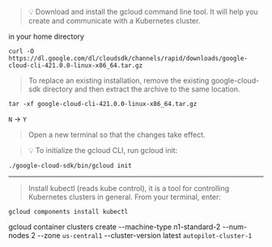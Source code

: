 > :bulb: Download and install the gcloud command line tool. It will help you create and communicate with a Kubernetes cluster.

in your  home directory

```
curl -O https://dl.google.com/dl/cloudsdk/channels/rapid/downloads/google-cloud-cli-421.0.0-linux-x86_64.tar.gz
```

> To replace an existing installation, remove the existing google-cloud-sdk directory and then extract the archive to the same location. 
 
```
tar -xf google-cloud-cli-421.0.0-linux-x86_64.tar.gz 
```
`N` -> `Y`

> Open a new terminal so that the changes take effect.

> :bulb: To initialize the gcloud CLI, run gcloud init:

```
./google-cloud-sdk/bin/gcloud init
```
---
> Install kubectl (reads kube control), it is a tool for controlling Kubernetes clusters in general. From your terminal, enter:

```
gcloud components install kubectl
```

gcloud container clusters create --machine-type n1-standard-2 --num-nodes 2 --zone `us-central1` --cluster-version latest `autopilot-cluster-1`
